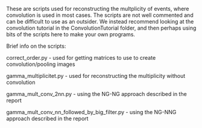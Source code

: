 These are scripts used for reconstructing the multplicity of events, where convolution is used in most cases. The scripts
are not well commented and can be difficult to use as an outsider. We instead recommend looking at the convolution tutorial in the
ConvolutionTutorial folder, and then perhaps using bits of the scripts here to make your own programs.

Brief info on the scripts:

correct_order.py - used for getting matrices to use to create convolution/pooling images 

gamma_multiplicitet.py - used for reconstructing the multiplicity without convolution

gamma_mult_conv_2nn.py - using the NG-NG approach described in the report

gamma_mult_conv_nn_followed_by_big_filter.py - using the NG-NNG approach described in the report

